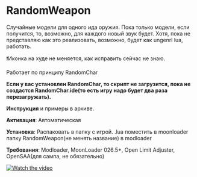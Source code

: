 # RandomWeapon
Случайные модели для одного ида оружия. Пока только модели, если получится, то, возможно, для каждого новый звук будет. Хотя, пока не представляю как это реализовать, возможно, будет как ungenrl lua, работать.

❗Иконка на худе не меняется, как исправить сейчас не знаю.

Работает по принципу RandomChar

**Если у вас установлен RandomChar, то скрипт не загрузится, пока не создастся RandomChar.ide(то есть игру надо будет два раза перезагружать).**

**Инструкция** и примеры в архиве.

**Активация**: Автоматическая

**Установка**: Распаковать в папку с игрой.
.lua поместить в moonloader
папку RandomWeapon(не менять название) в modloader

**Требования**: Modloader, MoonLoader 026.5+, Open Limit Adjuster, OpenSAA(для сампа, не обязательно)

[![Watch the video](https://i.imgur.com/IlPAMvW.png)](https://www.youtube.com/watch?v=ogqWwRSICnA)
